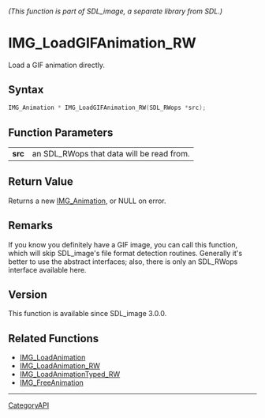 ###### (This function is part of SDL_image, a separate library from SDL.)
# IMG_LoadGIFAnimation_RW

Load a GIF animation directly.

## Syntax

```c
IMG_Animation * IMG_LoadGIFAnimation_RW(SDL_RWops *src);

```

## Function Parameters

|             |                                           |
| ----------- | ----------------------------------------- |
| **src**     | an SDL_RWops that data will be read from. |

## Return Value

Returns a new [IMG_Animation](IMG_Animation), or NULL on error.

## Remarks

If you know you definitely have a GIF image, you can call this function,
which will skip SDL_image's file format detection routines. Generally it's
better to use the abstract interfaces; also, there is only an SDL_RWops
interface available here.

## Version

This function is available since SDL_image 3.0.0.

## Related Functions

* [IMG_LoadAnimation](IMG_LoadAnimation)
* [IMG_LoadAnimation_RW](IMG_LoadAnimation_RW)
* [IMG_LoadAnimationTyped_RW](IMG_LoadAnimationTyped_RW)
* [IMG_FreeAnimation](IMG_FreeAnimation)

----
[CategoryAPI](CategoryAPI)

